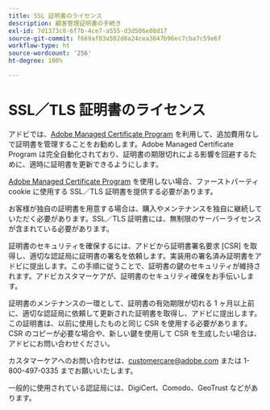 ```yaml
---
title: SSL 証明書のライセンス
description: 顧客管理証明書の手続き
exl-id: 7d1373c8-6f7b-4ce7-a555-d3d506e08d17
source-git-commit: f669af03a502d8a24cea3047b96ec7cba7c59e6f
workflow-type: ht
source-wordcount: '256'
ht-degree: 100%

---
```


# SSL／TLS 証明書のライセンス

アドビでは、[Adobe Managed Certificate Program](https://experienceleague.adobe.com/docs/core-services/interface/ec-cookies/cookies-first-party.html?lang=ja) を利用して、追加費用なしで証明書を管理することをお勧めします。Adobe Managed Certificate Program は完全自動化されており、証明書の期限切れによる影響を回避するために、適時に証明書を更新できるようにします。

[Adobe Managed Certificate Program](https://experienceleague.adobe.com/docs/core-services/interface/ec-cookies/cookies-first-party.html?lang=ja) を使用しない場合、ファーストパーティ cookie に使用する SSL／TLS 証明書を提供する必要があります。

お客様が独自の証明書を用意する場合は、購入やメンテナンスを独自に継続していただく必要があります。SSL／TLS 証明書には、無制限のサーバーライセンスが含まれている必要があります。

証明書のセキュリティを確保するには、アドビから証明書署名要求 [CSR] を取得し、適切な認証局に証明書の署名を依頼します。実装用の署名済み証明書をアドビに提出します。この手順に従うことで、証明書の鍵のセキュリティが維持されます。アドビカスタマーケアが、証明書のセキュリティ確保をお手伝いします。

証明書のメンテナンスの一環として、証明書の有効期限が切れる 1 ヶ月以上前に、適切な認証局に依頼して更新された証明書を取得し、アドビに提出します。この証明書は、以前に使用したものと同じ CSR を使用する必要があります。CSR のコピーが必要な場合や、新しい鍵を使用して CSR を生成したい場合は、アドビにお問い合わせください。

カスタマーケアへのお問い合わせは、customercare@adobe.com または 1-800-497-0335 までお願いいたします。

一般的に使用されている認証局には、DigiCert、Comodo、GeoTrust などがあります。
